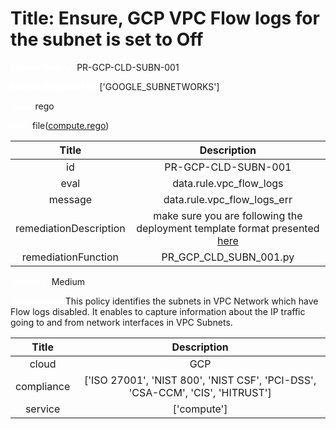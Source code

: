 



# Title: Ensure, GCP VPC Flow logs for the subnet is set to Off


***<font color="white">Master Test Id:</font>*** PR-GCP-CLD-SUBN-001

***<font color="white">Master Snapshot Id:</font>*** ['GOOGLE_SUBNETWORKS']

***<font color="white">type:</font>*** rego

***<font color="white">rule:</font>*** file([compute.rego])  
  
  
  
  

|Title|Description|
| :---: | :---: |
|id|PR-GCP-CLD-SUBN-001|
|eval|data.rule.vpc_flow_logs|
|message|data.rule.vpc_flow_logs_err|
|remediationDescription|make sure you are following the deployment template format presented <a href='https://cloud.google.com/compute/docs/reference/rest/v1/subnetworks' target='_blank'>here</a>|
|remediationFunction|PR_GCP_CLD_SUBN_001.py|


***<font color="white">Severity:</font>*** Medium

***<font color="white">Description:</font>*** This policy identifies the subnets in VPC Network which have Flow logs disabled. It enables to capture information about the IP traffic going to and from network interfaces in VPC Subnets.  
  
  

|Title|Description|
| :---: | :---: |
|cloud|GCP|
|compliance|['ISO 27001', 'NIST 800', 'NIST CSF', 'PCI-DSS', 'CSA-CCM', 'CIS', 'HITRUST']|
|service|['compute']|



[compute.rego]: https://github.com/prancer-io/prancer-compliance-test/tree/master/google/cloud/compute.rego
